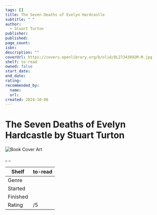 ```yaml
---
tags: []
title: The Seven Deaths of Evelyn Hardcastle
subtitle: " "
author:
  - Stuart Turton
publisher:
published:
page_count:
isbn:
description: ""
coverUrl: https://covers.openlibrary.org/b/olid/OL27343892M-M.jpg
shelf: to-read
owned: false
start_date:
end_date:
rating:
recommended_by:
  name:
  url:
created: 2024-10-06
---
```


# The Seven Deaths of Evelyn Hardcastle by Stuart Turton

![Book Cover Art](https://covers.openlibrary.org/b/olid/OL27343892M-M.jpg)

_ _

| Shelf | to-read |
| --- | --- |
| Genre |  |
| Started |  |
| Finished |  |
| Rating | /5 |

